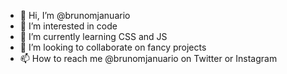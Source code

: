 - 👋 Hi, I’m @brunomjanuario
- 👀 I’m interested in code
- 🌱 I’m currently learning CSS and JS
- 💞️ I’m looking to collaborate on fancy projects
- 📫 How to reach me @brunomjanuario on Twitter or Instagram

<!---
brunomjanuario/brunomjanuario is a ✨ special ✨ repository because its `README.md` (this file) appears on your GitHub profile.
You can click the Preview link to take a look at your changes.
--->
